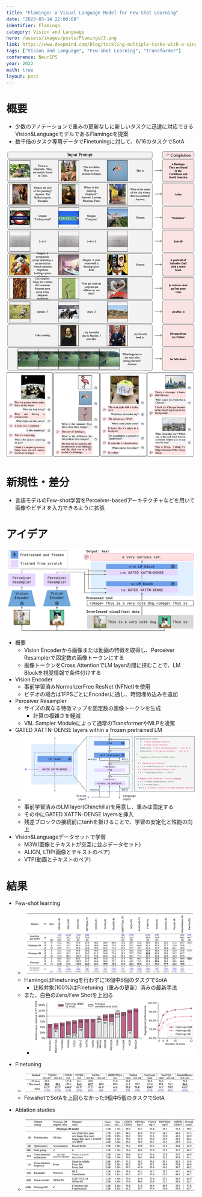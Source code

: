 ```yaml
---
title: "Flamingo: a Visual Language Model for Few-Shot Learning"
date: "2023-03-14 22:00:00"
identifier: Flamingo
category: Vision and Language
hero: /assets/images/posts/Flamingo/3.png
link: https://www.deepmind.com/blog/tackling-multiple-tasks-with-a-single-visual-language-model
tags: ["Vision and Language", "Few-shot Learning", "Transformer"]
conference: NeurIPS
year: 2022
math: true
layout: post
---
```


# 概要

- 少数のアノテーションで重みの更新なしに新しいタスクに迅速に対応できるVision&LanguageモデルであるFlamingoを提案
- 数千倍のタスク専用データでFinetuningに対して、6/16のタスクでSotA
<!--more-->
![](/assets/images/posts/Flamingo/1.png)
![](/assets/images/posts/Flamingo/2.png)

# 新規性・差分

- 言語モデルのFew-shot学習をPerceiver-basedアーキテクチャなどを用いて画像やビデオを入力できるように拡張

# アイデア

![](/assets/images/posts/Flamingo/3.png)

- 概要
    - Vision Encoderから画像または動画の特徴を取得し、Perceiver Resamplerで固定数の画像トークンにする
    - 画像トークンをCross AttentionでLM layerの間に挟むことで、LM Blockを視覚情報で条件付けする
- Vision Encoder
    - 事前学習済みNormalizerFree ResNet (NFNet)を使用
    - ビデオの場合は1FPSごとにEncoderに通し、時間埋め込みを追加
- Perceiver Resampler
    - サイズの異なる特徴マップを固定数の画像トークンを生成
        - 計算の複雑さを軽減
    - V&L Sampler Moduleによって通常のTransformerやMLPを凌駕
- GATED XATTN-DENSE layers within a frozen pretrained LM
    - ![](/assets/images/posts/Flamingo/4.png)
    - 事前学習済みのLM layer(Chinchilla)を用意し、重みは固定する
    - その中にGATED XATTN-DENSE layersを挿入
    - 残差ブロックの接続前にtanhを掛けることで、学習の安定化と性能の向上
- Vision&Languageデータセットで学習
    - M3W(画像とテキストが交互に並ぶデータセット)
    - ALIGN, LTIP(画像とテキストのペア)
    - VTP(動画とテキストのペア)

# 結果

- Few-shot learning
    - ![](/assets/images/posts/Flamingo/5.png)
    - FlamingoはFinetuningを行わずに16個中6個のタスクでSotA
        - 比較対象(100%)はFinetuning（重みの更新）済みの最新手法
    - また、白色のZero/Few Shotを上回る
        - ![](/assets/images/posts/Flamingo/6.png)
        
- Finetuning
    - ![](/assets/images/posts/Flamingo/7.png)
    - FewshotでSotAを上回らなかった9個中5個のタスクでSotA
- Ablation studies
    - ![](/assets/images/posts/Flamingo/8.png)